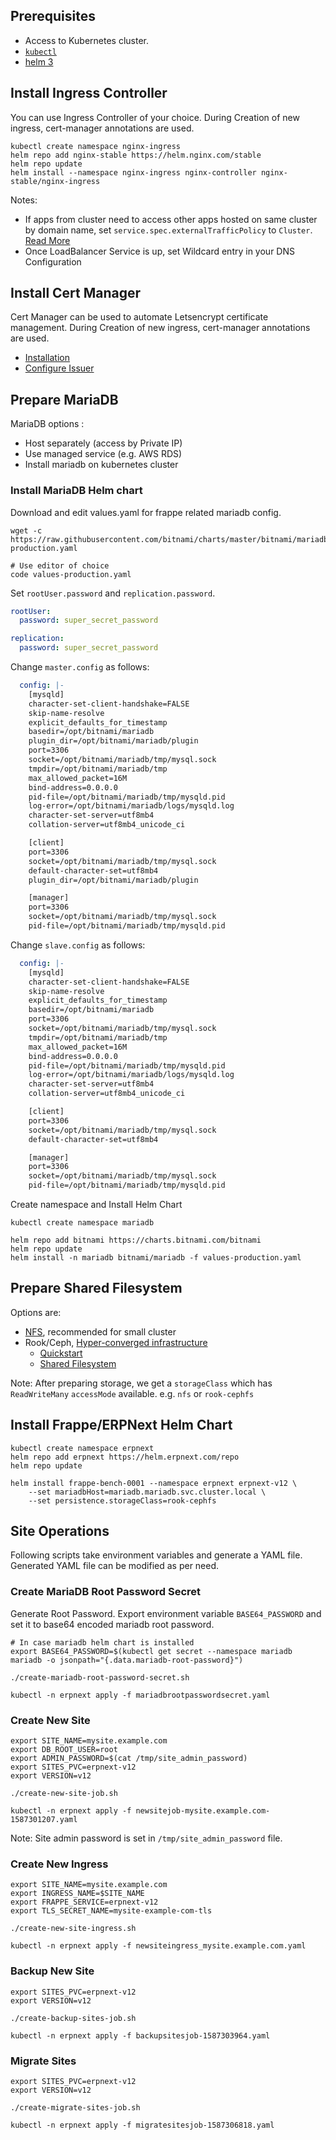 ## Prerequisites

- Access to Kubernetes cluster.
- [`kubectl`](https://kubernetes.io/docs/tasks/tools/install-kubectl/)
- [helm 3](https://helm.sh/)

## Install Ingress Controller

You can use Ingress Controller of your choice.
During Creation of new ingress, cert-manager annotations are used.

```shell
kubectl create namespace nginx-ingress
helm repo add nginx-stable https://helm.nginx.com/stable
helm repo update
helm install --namespace nginx-ingress nginx-controller nginx-stable/nginx-ingress
```

Notes:

- If apps from cluster need to access other apps hosted on same cluster by domain name, set `service.spec.externalTrafficPolicy` to `Cluster`. [Read More](https://kubernetes.io/docs/tasks/access-application-cluster/create-external-load-balancer/#preserving-the-client-source-ip)
- Once LoadBalancer Service is up, set Wildcard entry in your DNS Configuration

## Install Cert Manager

Cert Manager can be used to automate Letsencrypt certificate management.
During Creation of new ingress, cert-manager annotations are used.

- [Installation](https://cert-manager.io/docs/installation/kubernetes/)
- [Configure Issuer](https://cert-manager.io/docs/installation/kubernetes/#configuring-your-first-issuer)

## Prepare MariaDB

MariaDB options :
- Host separately (access by Private IP)
- Use managed service (e.g. AWS RDS)
- Install mariadb on kubernetes cluster

### Install MariaDB Helm chart

Download and edit values.yaml for frappe related mariadb config.

```
wget -c https://raw.githubusercontent.com/bitnami/charts/master/bitnami/mariadb/values-production.yaml

# Use editor of choice
code values-production.yaml
```

Set `rootUser.password` and `replication.password`.

```yaml
rootUser:
  password: super_secret_password

replication:
  password: super_secret_password
```

Change `master.config` as follows:

```yaml
  config: |-
    [mysqld]
    character-set-client-handshake=FALSE
    skip-name-resolve
    explicit_defaults_for_timestamp
    basedir=/opt/bitnami/mariadb
    plugin_dir=/opt/bitnami/mariadb/plugin
    port=3306
    socket=/opt/bitnami/mariadb/tmp/mysql.sock
    tmpdir=/opt/bitnami/mariadb/tmp
    max_allowed_packet=16M
    bind-address=0.0.0.0
    pid-file=/opt/bitnami/mariadb/tmp/mysqld.pid
    log-error=/opt/bitnami/mariadb/logs/mysqld.log
    character-set-server=utf8mb4
    collation-server=utf8mb4_unicode_ci

    [client]
    port=3306
    socket=/opt/bitnami/mariadb/tmp/mysql.sock
    default-character-set=utf8mb4
    plugin_dir=/opt/bitnami/mariadb/plugin

    [manager]
    port=3306
    socket=/opt/bitnami/mariadb/tmp/mysql.sock
    pid-file=/opt/bitnami/mariadb/tmp/mysqld.pid
```

Change `slave.config` as follows:

```yaml
  config: |-
    [mysqld]
    character-set-client-handshake=FALSE
    skip-name-resolve
    explicit_defaults_for_timestamp
    basedir=/opt/bitnami/mariadb
    port=3306
    socket=/opt/bitnami/mariadb/tmp/mysql.sock
    tmpdir=/opt/bitnami/mariadb/tmp
    max_allowed_packet=16M
    bind-address=0.0.0.0
    pid-file=/opt/bitnami/mariadb/tmp/mysqld.pid
    log-error=/opt/bitnami/mariadb/logs/mysqld.log
    character-set-server=utf8mb4
    collation-server=utf8mb4_unicode_ci

    [client]
    port=3306
    socket=/opt/bitnami/mariadb/tmp/mysql.sock
    default-character-set=utf8mb4

    [manager]
    port=3306
    socket=/opt/bitnami/mariadb/tmp/mysql.sock
    pid-file=/opt/bitnami/mariadb/tmp/mysqld.pid
```

Create namespace and Install Helm Chart

```shell
kubectl create namespace mariadb

helm repo add bitnami https://charts.bitnami.com/bitnami
helm repo update
helm install -n mariadb bitnami/mariadb -f values-production.yaml
```

## Prepare Shared Filesystem

Options are:

- [NFS](https://github.com/helm/charts/tree/master/stable/nfs-server-provisioner), recommended for small cluster
- Rook/Ceph, [Hyper-converged infrastructure](https://en.wikipedia.org/wiki/Hyper-converged_infrastructure)
    - [Quickstart](https://rook.io/docs/rook/v1.3/ceph-quickstart.html)
    - [Shared Filesystem](https://rook.io/docs/rook/v1.3/ceph-filesystem.html)

Note: After preparing storage, we get a `storageClass` which has `ReadWriteMany` `accessMode` available. e.g. `nfs` or `rook-cephfs`

## Install Frappe/ERPNext Helm Chart

```shell
kubectl create namespace erpnext
helm repo add erpnext https://helm.erpnext.com/repo
helm repo update

helm install frappe-bench-0001 --namespace erpnext erpnext-v12 \
    --set mariadbHost=mariadb.mariadb.svc.cluster.local \
    --set persistence.storageClass=rook-cephfs
```

## Site Operations

Following scripts take environment variables and generate a YAML file.
Generated YAML file can be modified as per need.

### Create MariaDB Root Password Secret

Generate Root Password. Export environment variable `BASE64_PASSWORD` and set it to base64 encoded mariadb root password.

```shell
# In case mariadb helm chart is installed
export BASE64_PASSWORD=$(kubectl get secret --namespace mariadb mariadb -o jsonpath="{.data.mariadb-root-password}")

./create-mariadb-root-password-secret.sh

kubectl -n erpnext apply -f mariadbrootpasswordsecret.yaml
```

### Create New Site

```
export SITE_NAME=mysite.example.com
export DB_ROOT_USER=root
export ADMIN_PASSWORD=$(cat /tmp/site_admin_password)
export SITES_PVC=erpnext-v12
export VERSION=v12

./create-new-site-job.sh

kubectl -n erpnext apply -f newsitejob-mysite.example.com-1587301207.yaml
```

Note: Site admin password is set in `/tmp/site_admin_password` file.

### Create New Ingress

```shell
export SITE_NAME=mysite.example.com
export INGRESS_NAME=$SITE_NAME
export FRAPPE_SERVICE=erpnext-v12
export TLS_SECRET_NAME=mysite-example-com-tls

./create-new-site-ingress.sh

kubectl -n erpnext apply -f newsiteingress_mysite.example.com.yaml
```

### Backup New Site

```shell
export SITES_PVC=erpnext-v12
export VERSION=v12

./create-backup-sites-job.sh

kubectl -n erpnext apply -f backupsitesjob-1587303964.yaml
```

### Migrate Sites

```shell
export SITES_PVC=erpnext-v12
export VERSION=v12

./create-migrate-sites-job.sh

kubectl -n erpnext apply -f migratesitesjob-1587306818.yaml
```
